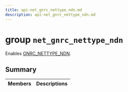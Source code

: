 ```yaml
---
title: api-net_gnrc_nettype_ndn.md
description: api-net_gnrc_nettype_ndn.md
---
```

# group `net_gnrc_nettype_ndn` 

Enables [GNRC_NETTYPE_NDN](./doc/starlight-docs/src/content/docs/apidoc/api-undefined.md#group__net__gnrc__nettype_1gga2582fbb16a318806983c225a69460902aed70ec2aad5418eb025f7f57436a045d).

## Summary

 Members                        | Descriptions                                
--------------------------------|---------------------------------------------

